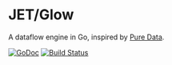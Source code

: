 # JET/Glow

A dataflow engine in Go, inspired by [Pure Data](http://puredata.info).

[![GoDoc](https://godoc.org/github.com/jeelabs/jet/glow?status.svg)](https://godoc.org/github.com/jeelabs/jet/glow)
[![Build Status](https://travis-ci.org/jeelabs/jet.svg?branch=master)](https://travis-ci.org/jeelabs/jet)
